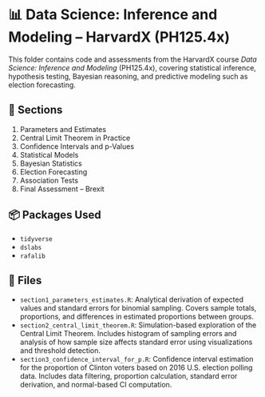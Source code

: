 # 📊 Data Science: Inference and Modeling – HarvardX (PH125.4x)

This folder contains code and assessments from the HarvardX course *Data Science: Inference and Modeling* (PH125.4x), covering statistical inference, hypothesis testing, Bayesian reasoning, and predictive modeling such as election forecasting.

## 📅 Sections

1. Parameters and Estimates  
2. Central Limit Theorem in Practice  
3. Confidence Intervals and p-Values  
4. Statistical Models  
5. Bayesian Statistics  
6. Election Forecasting  
7. Association Tests  
8. Final Assessment – Brexit

## 📦 Packages Used

- `tidyverse`
- `dslabs`
- `rafalib`

## 📁 Files

- `section1_parameters_estimates.R`: Analytical derivation of expected values and standard errors for binomial sampling. Covers sample totals, proportions, and differences in estimated proportions between groups.
- `section2_central_limit_theorem.R`: Simulation-based exploration of the Central Limit Theorem. Includes histogram of sampling errors and analysis of how sample size affects standard error using visualizations and threshold detection.
- `section3_confidence_interval_for_p.R`: Confidence interval estimation for the proportion of Clinton voters based on 2016 U.S. election polling data. Includes data filtering, proportion calculation, standard error derivation, and normal-based CI computation.



